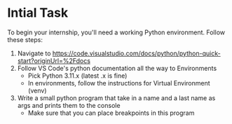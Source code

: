 # Intial Task

To begin your internship, you'll need a working Python environment. Follow these steps:

1. Navigate to https://code.visualstudio.com/docs/python/python-quick-start?originUrl=%2Fdocs
2. Follow VS Code's python documentation all the way to Environments
    - Pick Python 3.11.x (latest .x is fine)
    - In environments, follow the instructions for Virtual Environment (venv)
3. Write a small python program that take in a name and a last name as args and prints them to the console
    - Make sure that you can place breakpoints in this program
